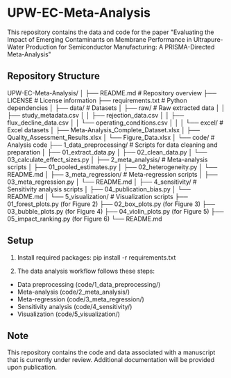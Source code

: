 # UPW-EC-Meta-Analysis

This repository contains the data and code for the paper "Evaluating the Impact of Emerging Contaminants on Membrane Performance in Ultrapure-Water Production for Semiconductor Manufacturing: A PRISMA-Directed Meta-Analysis"

## Repository Structure
UPW-EC-Meta-Analysis/
│
├── README.md                 # Repository overview
├── LICENSE                   # License information
├── requirements.txt          # Python dependencies
│
├── data/                     # Datasets
│   ├── raw/                  # Raw extracted data
│   │   ├── study_metadata.csv
│   │   ├── rejection_data.csv
│   │   ├── flux_decline_data.csv
│   │   └── operating_conditions.csv
│   │
│   └── excel/                # Excel datasets
│       ├── Meta-Analysis_Complete_Dataset.xlsx
│       ├── Quality_Assessment_Results.xlsx
│       └── Figure_Data.xlsx
│
└── code/                     # Analysis code
    ├── 1_data_preprocessing/ # Scripts for data cleaning and preparation
    │   ├── 01_extract_data.py
    │   ├── 02_clean_data.py
    │   └── 03_calculate_effect_sizes.py
    │
    ├── 2_meta_analysis/      # Meta-analysis scripts
    │   ├── 01_pooled_estimates.py
    │   ├── 02_heterogeneity.py
    │   └── README.md
    │
    ├── 3_meta_regression/    # Meta-regression scripts
    │   ├── 03_meta_regression.py
    │   └── README.md
    │
    ├── 4_sensitivity/        # Sensitivity analysis scripts
    │   ├── 04_publication_bias.py
    │   └── README.md
    │
    └── 5_visualization/      # Visualization scripts
        ├── 01_forest_plots.py (for Figure 2)
        ├── 02_box_plots.py (for Figure 3)
        ├── 03_bubble_plots.py (for Figure 4)
        ├── 04_violin_plots.py (for Figure 5)
        ├── 05_impact_ranking.py (for Figure 6)
        └── README.md
## Setup

1. Install required packages: pip install -r requirements.txt

2. The data analysis workflow follows these steps:
  - Data preprocessing (code/1_data_preprocessing/)
   - Meta-analysis (code/2_meta_analysis/)
   - Meta-regression (code/3_meta_regression/)
   - Sensitivity analysis (code/4_sensitivity/)
   - Visualization (code/5_visualization/)


## Note

This repository contains the code and data associated with a manuscript that is currently under review. Additional documentation will be provided upon publication.
